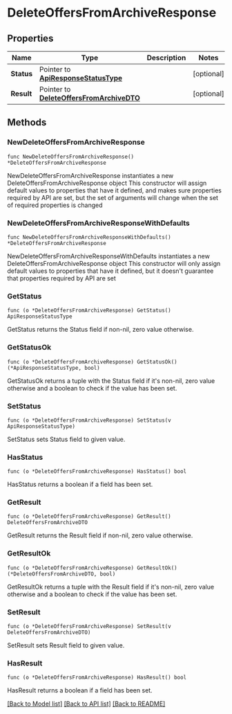 # DeleteOffersFromArchiveResponse

## Properties

Name | Type | Description | Notes
------------ | ------------- | ------------- | -------------
**Status** | Pointer to [**ApiResponseStatusType**](ApiResponseStatusType.md) |  | [optional] 
**Result** | Pointer to [**DeleteOffersFromArchiveDTO**](DeleteOffersFromArchiveDTO.md) |  | [optional] 

## Methods

### NewDeleteOffersFromArchiveResponse

`func NewDeleteOffersFromArchiveResponse() *DeleteOffersFromArchiveResponse`

NewDeleteOffersFromArchiveResponse instantiates a new DeleteOffersFromArchiveResponse object
This constructor will assign default values to properties that have it defined,
and makes sure properties required by API are set, but the set of arguments
will change when the set of required properties is changed

### NewDeleteOffersFromArchiveResponseWithDefaults

`func NewDeleteOffersFromArchiveResponseWithDefaults() *DeleteOffersFromArchiveResponse`

NewDeleteOffersFromArchiveResponseWithDefaults instantiates a new DeleteOffersFromArchiveResponse object
This constructor will only assign default values to properties that have it defined,
but it doesn't guarantee that properties required by API are set

### GetStatus

`func (o *DeleteOffersFromArchiveResponse) GetStatus() ApiResponseStatusType`

GetStatus returns the Status field if non-nil, zero value otherwise.

### GetStatusOk

`func (o *DeleteOffersFromArchiveResponse) GetStatusOk() (*ApiResponseStatusType, bool)`

GetStatusOk returns a tuple with the Status field if it's non-nil, zero value otherwise
and a boolean to check if the value has been set.

### SetStatus

`func (o *DeleteOffersFromArchiveResponse) SetStatus(v ApiResponseStatusType)`

SetStatus sets Status field to given value.

### HasStatus

`func (o *DeleteOffersFromArchiveResponse) HasStatus() bool`

HasStatus returns a boolean if a field has been set.

### GetResult

`func (o *DeleteOffersFromArchiveResponse) GetResult() DeleteOffersFromArchiveDTO`

GetResult returns the Result field if non-nil, zero value otherwise.

### GetResultOk

`func (o *DeleteOffersFromArchiveResponse) GetResultOk() (*DeleteOffersFromArchiveDTO, bool)`

GetResultOk returns a tuple with the Result field if it's non-nil, zero value otherwise
and a boolean to check if the value has been set.

### SetResult

`func (o *DeleteOffersFromArchiveResponse) SetResult(v DeleteOffersFromArchiveDTO)`

SetResult sets Result field to given value.

### HasResult

`func (o *DeleteOffersFromArchiveResponse) HasResult() bool`

HasResult returns a boolean if a field has been set.


[[Back to Model list]](../README.md#documentation-for-models) [[Back to API list]](../README.md#documentation-for-api-endpoints) [[Back to README]](../README.md)


